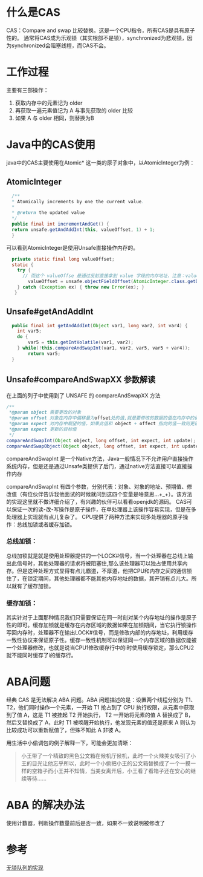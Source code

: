 # 什么是CAS

CAS：Compare and swap 比较替换。这是一个CPU指令，所有CAS是具有原子性的。
通常将CAS成为乐观锁（其实根部不是锁），synchronized为悲观锁，因为synchronized会阻塞线程，而CAS不会。

# 工作过程
 主要有三部操作：
1. 获取内存中的元素记为 older
2. 再获取一遍元素值记为 A 与事先获取的 older 比较
3. 如果 A 与 older 相同，则替换为B

# Java中的CAS使用
  java中的CAS主要使用在Atomic* 这一类的原子对象中，以AtomicInteger为例：

## AtomicInteger
```java
  /**
  * Atomically increments by one the current value.
  *
  * @return the updated value
  */
  public final int incrementAndGet() {
  return unsafe.getAndAddInt(this, valueOffset, 1) + 1;
  }
```
可以看到AtomicInteger是使用Unsafe直接操作内存的。

```java
  private static final long valueOffset;
  static {
  	try {
  	  // 而这个 valueOffse 是通过反射直接拿到 value 字段的内存地址，注意：valueOffse 是静态的。
  		valueOffset = unsafe.objectFieldOffset(AtomicInteger.class.getDeclaredField("value"));
  	} catch (Exception ex) { throw new Error(ex); }
   }
```


##   Unsafe#getAndAddInt
```java
  public final int getAndAddInt(Object var1, long var2, int var4) {
  	int var5;
  	do {
  		var5 = this.getIntVolatile(var1, var2);
  	} while(!this.compareAndSwapInt(var1, var2, var5, var5 + var4));
  		return var5;
  }
```
## Unsafe#compareAndSwapXX 参数解读

在上面的列子中使用到了 UNSAFE 的 compareAndSwapXX 方法

```java
/**
 *@param object 需要更改的对象
 *@param offset 对象在内存中偏移量为offset处的值,就是要修改的数据的值在内存中的偏移量，结合object + offect找到要修改的值
 *@param expect 对内存中期望的值，如果此值和 object + offect 指向的值一致则更新 object + offect 为 update 值
 *@param expect 更新的目标值
 */
compareAndSwapInt(Object object, long offset, int expect, int update);
compareAndSwapObject(Object object, long offset, int expect, int update);
```



compareAndSwapInt 是一个Native方法，Java一般情况下不允许用户直接操作系统内存，但是还是通过Unsafe类提供了后门，通过native方法直接可以直接操作内存

compareAndSwapInt  有四个参数，分别代表：对象、对象的地址、预期值、修改值（有位伙伴告诉我他面试的时候就问到这四个变量是啥意思…+_+）。该方法的实现这里就不做详细介绍了，有兴趣的伙伴可以看看openjdk的源码。
CAS可以保证一次的读-改-写操作是原子操作，在单处理器上该操作容易实现，但是在多处理器上实现就有点儿复杂了。
CPU提供了两种方法来实现多处理器的原子操作：总线加锁或者缓存加锁。
### 总线加锁：
总线加锁就是就是使用处理器提供的一个LOCK#信号，当一个处理器在总线上输出此信号时，其他处理器的请求将被阻塞住,那么该处理器可以独占使用共享内存。但是这种处理方式显得有点儿霸道，不厚道，他把CPU和内存之间的通信锁住了，在锁定期间，其他处理器都不能其他内存地址的数据，其开销有点儿大。所以就有了缓存加锁。
### 缓存加锁：
其实针对于上面那种情况我们只需要保证在同一时刻对某个内存地址的操作是原子性的即可。缓存加锁就是缓存在内存区域的数据如果在加锁期间，当它执行锁操作写回内存时，处理器不在输出LOCK#信号，而是修改内部的内存地址，利用缓存一致性协议来保证原子性。缓存一致性机制可以保证同一个内存区域的数据仅能被一个处理器修改，也就是说当CPU1修改缓存行中的i时使用缓存锁定，那么CPU2就不能同时缓存了i的缓存行。

# ABA问题
经典 CAS 是无法解决 ABA 问题。ABA 问题描述的是：设置两个线程分别为 T1、T2，他们同时操作一个元素，一开始 T1 抢占到了 CPU 执行权限，从元素中获取到了值 A，这是 T1 被挂起 T2 开始执行， T2 一开始将元素的值 A 替换成了 B，然后又替换成了 A，此时 T1 被唤醒开始执行，他发现元素的值还是原来 A 则认为比较成功可以重新赋值了，但殊不知此 A 非彼 A。

用生活中小偷调包的例子解释一下，可能会更加清晰：

> 小王带了一个精致的黑色公文箱在候机厅候机，此时一个火辣美女吸引了小王的目光让他忘乎所以，此时一个小偷把小王的公文箱替换成了一个一摸一样的空箱子而小王并不知情，当美女离开后，小王看了看箱子还在安心的继续等待……

# ABA 的解决办法
使用计数器，判断操作数量前后是否一致，如果不一致说明被修改了



# 参考

[无锁队列的实现](https://coolshell.cn/articles/8239.html)